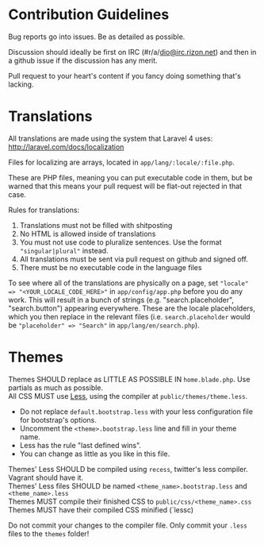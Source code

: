 # Contribution Guidelines

Bug reports go into issues. Be as detailed as possible.

Discussion should ideally be first on IRC (#r/a/dio@irc.rizon.net) and then in a github issue if the discussion has any merit.

Pull request to your heart's content if you fancy doing something that's lacking.

# Translations

All translations are made using the system that Laravel 4 uses: http://laravel.com/docs/localization

Files for localizing are arrays, located in `app/lang/:locale/:file.php`.

These are PHP files, meaning you can put executable code in them, but be warned that this means your pull request will be flat-out rejected in that case.

Rules for translations:

1. Translations must not be filled with shitposting
2. No HTML is allowed inside of translations
3. You must not use code to pluralize sentences. Use the format `"singular|plural"` instead.
4. All translations must be sent via pull request on github and signed off.
5. There must be no executable code in the language files

To see where all of the translations are physically on a page, set `"locale" => "<YOUR_LOCALE_CODE_HERE>"` in `app/config/app.php` before you do any work. This will result in a bunch of strings (e.g. "search.placeholder", "search.button") appearing everywhere. These are the locale placeholders, which you then replace in the relevant files (i.e. `search.placeholder` would be `"placeholder" => "Search"` in `app/lang/en/search.php`).

# Themes

Themes SHOULD replace as LITTLE AS POSSIBLE IN `home.blade.php`. Use partials as much as possible.  
All CSS MUST use [Less](http://lesscss.org), using the compiler at `public/themes/theme.less`.  

 - Do not replace `default.bootstrap.less` with your less configuration file for bootstrap's options.
 - Uncomment the `<theme>.bootstrap.less` line and fill in your theme name.
 - Less has the rule "last defined wins".
 - You can change as little as you like in this file.

Themes' Less SHOULD be compiled using `recess`, twitter's less compiler. Vagrant should have it.  
Themes' Less files SHOULD be named `<theme_name>.bootstrap.less` and `<theme_name>.less`  
Themes MUST compile their finished CSS to `public/css/<theme_name>.css`  
Themes MUST have their compiled CSS minified (`lessc)  

Do not commit your changes to the compiler file. Only commit your `.less` files to the `themes` folder!
